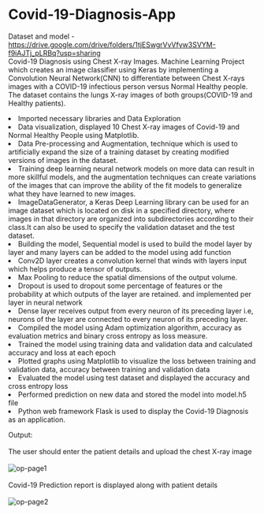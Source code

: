 # Covid-19-Diagnosis-App
Dataset and model - https://drive.google.com/drive/folders/1tjESwgrVvVfyw3SVYM-f9iAJTj_pLRBq?usp=sharing <br>
Covid-19 Diagnosis using Chest X-ray Images. Machine Learning Project which creates an image classifier using Keras by implementing a Convolution Neural Network(CNN) to differentiate between Chest X-rays images with a COVID-19 infectious person versus Normal Healthy people. The dataset contains the lungs X-ray images of both groups(COVID-19 and Healthy patients).
<li>Imported necessary libraries and Data Exploration
<li>Data visualization, displayed 10 Chest X-ray images of Covid-19 and Normal Healthy People using Matplotlib.
<li>Data Pre-processing and Augmentation, technique which is used to artificially expand the size of a training dataset by creating modified versions of images in the dataset.
<li>Training deep learning neural network models on more data can result in more skillful models, and the augmentation techniques can create variations of the images that can improve the ability of the fit models to generalize what they have learned to new images.
<li>ImageDataGenerator, a Keras Deep Learning library can be used for an image dataset which is located on disk in a specified directory, where images in that directory are organized into subdirectories according to their class.It can also be used to specify the validation dataset and the test dataset.
<li>Building the model, Sequential model is used to build the model layer by layer and many layers can be added to the model using add function
<li>Conv2D layer creates a convolution kernel that winds with layers input which helps produce a tensor of outputs.
<li>Max Pooling to reduce the spatial dimensions of the output volume.
<li>Dropout is used to dropout some percentage of features or the probability at which outputs of the layer are retained. and implemented per layer in neural network
<li>Dense layer receives output from every neuron of its preceding layer i.e, neurons of the layer are connected to every neuron of its preceding layer.
<li>Compiled the model using Adam optimization algorithm, accuracy as evaluation metrics and binary cross entropy as loss measure.
<li>Trained the model using training data and validation data and calculated accuracy and loss at each epoch
<li>Plotted graphs using Matplotlib to visualize the loss between training and validation data, accuracy between training and validation data
<li>Evaluated the model using test dataset and displayed the accuracy and cross entropy loss
<li>Performed prediction on new data and stored the model into model.h5 file
<li>Python web framework Flask is used to display the Covid-19 Diagnosis as an application.
  
Output:<br><br>
  The user should enter the patient details and upload the chest X-ray image<br><br>
  ![op-page1](https://user-images.githubusercontent.com/64024900/144715666-6e1877f7-7bb5-4aad-a5c5-74d597639f05.png)
<br><br>
  Covid-19 Prediction report is displayed along with patient details<br><br>
  ![op-page2](https://user-images.githubusercontent.com/64024900/144715677-42714d09-c7de-4a1a-85ea-84f2e0fe2700.png)

